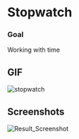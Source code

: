 # Stopwatch

### Goal
Working with time

## GIF
![stopwatch](https://user-images.githubusercontent.com/21283020/214323265-df0b9390-ab13-47b7-8a72-e848e136bd49.gif)

## Screenshots
![Result_Screenshot](https://user-images.githubusercontent.com/21283020/214323407-2331f020-2a8a-4c26-a8dc-4bc5d00462b5.jpg)
